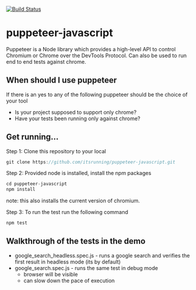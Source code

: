 [![Build Status](https://travis-ci.org/itsrunning/puppeteer-javascript.svg?branch=master)](https://travis-ci.org/itsrunning/puppeteer-javascript)
# puppeteer-javascript

Puppeteer is a Node library which provides a high-level API to control Chromium or Chrome over the DevTools Protocol.
Can also be used to run end to end tests against chrome.

## When should I use puppeteer
If there is an yes to any of the following puppeteer should be the choice of your tool
* Is your project supposed to support only chrome?
* Have your tests been running only against chrome?

## Get running...
Step 1: Clone this repository to your local
```javascript
git clone https://github.com/itsrunning/puppeteer-javascript.git
```

Step 2: Provided node is installed, install the npm packages
```javascript
cd puppeteer-javascript
npm install
```
note: this also installs the current version of chromium.

Step 3: To run the test run the following command
```javascript
npm test
```

## Walkthrough of the tests in the demo
* google_search_headless.spec.js - runs a google search and verifies the first result in headless mode (its by default)
* google_search.spec.js - runs the same test in debug mode
  * browser will be visible
  * can slow down the pace of execution
